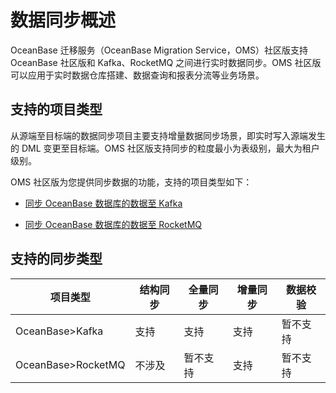 # 数据同步概述

OceanBase 迁移服务（OceanBase Migration Service，OMS）社区版支持 OceanBase 社区版和 Kafka、RocketMQ 之间进行实时数据同步。OMS 社区版可以应用于实时数据仓库搭建、数据查询和报表分流等业务场景。

## 支持的项目类型

从源端至目标端的数据同步项目主要支持增量数据同步场景，即实时写入源端发生的 DML 变更至目标端。OMS 社区版支持同步的粒度最小为表级别，最大为租户级别。

OMS 社区版为您提供同步数据的功能，支持的项目类型如下：

* [同步 OceanBase 数据库的数据至 Kafka](../700.data-synchronization/200.create-a-project-to-synchronize-data-from-an-oceanbase-database-to-a-Kafka-instance.md)

* [同步 OceanBase 数据库的数据至 RocketMQ](../700.data-synchronization/300.create-a-project-to-synchronize-data-from-an-oceanbase-database-to-a-rocketmq-instance.md)

## 支持的同步类型

|        项目类型         | 结构同步 | 全量同步 | 增量同步 | 数据校验 |
|---------------------|------|------|------|------|
| OceanBase\>Kafka    | 支持   | 支持   | 支持   | 暂不支持 |
| OceanBase\>RocketMQ | 不涉及  | 暂不支持 | 支持   | 暂不支持 |
